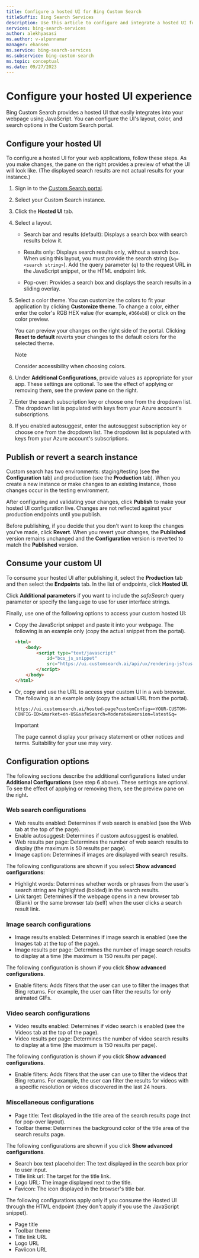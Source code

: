 ```yaml
---
title: Configure a hosted UI for Bing Custom Search
titleSuffix: Bing Search Services
description: Use this article to configure and integrate a hosted UI for Bing Custom Search.
services: bing-search-services
author: alekhyasasi
ms.author: v-alpunnamar
manager: ehansen
ms.service: bing-search-services
ms.subservice: bing-custom-search
ms.topic: conceptual
ms.date: 09/27/2023
---
```


# Configure your hosted UI experience

Bing Custom Search provides a hosted UI that easily integrates into your webpage using JavaScript. You can configure the UI's layout, color, and search options in the Custom Search portal.

## Configure your hosted UI

To configure a hosted UI for your web applications, follow these steps. As you make changes, the pane on the right provides a preview of what the UI will look like. (The displayed search results are not actual results for your instance.)

1. Sign in to the [Custom Search portal](https://customsearch.ai).  
  
2. Select your Custom Search instance.

3. Click the **Hosted UI** tab.  
  
4. Select a layout.

    - Search bar and results (default): Displays a search box with search results below it.  

    - Results only: Displays search results only, without a search box. When using this layout, you must provide the search string (`&q=<search string>`). Add the query parameter (*q*) to the request URL in the JavaScript snippet, or the HTML endpoint link.  

    - Pop-over: Provides a search box and displays the search results in a sliding overlay.

5. Select a color theme. You can customize the colors to fit your application by clicking **Customize theme**. To change a color, either enter the color's RGB HEX value (for example, `#366eb8`) or click on the color preview.

   You can preview your changes on the right side of the portal. Clicking **Reset to default** reverts your changes to the default colors for the selected theme.

   > [!NOTE]
   > Consider accessibility when choosing colors.

6. Under **Additional Configurations**, provide values as appropriate for your app. These settings are optional. To see the effect of applying or removing them, see the preview pane on the right.  

7. Enter the search subscription key or choose one from the dropdown list. The dropdown list is populated with keys from your Azure account's subscriptions.

8. If you enabled autosuggest, enter the autosuggest subscription key or choose one from the dropdown list. The dropdown list is populated with keys from your Azure account's subscriptions.

## Publish or revert a search instance

Custom search has two environments: staging/testing (see the **Configuration** tab) and production (see the **Production** tab). When you create a new instance or make changes to an existing instance, those changes occur in the testing environment.

After configuring and validating your changes, click **Publish** to make your hosted UI configuration live. Changes are not reflected against your production endpoints until you publish.

Before publishing, if you decide that you don't want to keep the changes you've made, click **Revert**. When you revert your changes, the **Published** version remains unchanged and the **Configuration** version is reverted to match the **Published** version.

## Consume your custom UI

To consume your hosted UI after publishing it, select the **Production** tab and then select the **Endpoints** tab. In the list of endpoints, click **Hosted UI**.

Click **Additional parameters** if you want to include the *safeSearch* query parameter or specify the language to use for user interface strings.

Finally, use one of the following options to access your custom hosted UI:

- Copy the JavaScript snippet and paste it into your webpage. The following is an example only (copy the actual snippet from the portal).
  
  ```html
  <html>
      <body>
          <script type="text/javascript" 
              id="bcs_js_snippet"
              src="https://ui.customsearch.ai/api/ux/rendering-js?customConfig=<YOUR-CUSTOM-CONFIG-ID>&market=en-US&safeSearch=Moderate&version=latest&q=">
          </script>
      </body>    
  </html>
  ```

- Or, copy and use the URL to access your custom UI in a web browser. The following is an example only (copy the actual URL from the portal).  
  
  `https://ui.customsearch.ai/hosted-page?customConfig=<YOUR-CUSTOM-CONFIG-ID>&market=en-US&safeSearch=Moderate&version=latest&q=`  
  
  > [!IMPORTANT]
  > The page cannot display your privacy statement or other notices and terms. Suitability for your use may vary.  

## Configuration options

The following sections describe the additional configurations listed under **Additional Configurations** (see step 6 above). These settings are optional. To see the effect of applying or removing them, see the preview pane on the right.

### Web search configurations

- Web results enabled: Determines if web search is enabled (see the Web tab at the top of the page).
- Enable autosuggest: Determines if custom autosuggest is enabled.
- Web results per page: Determines the number of web search results to display (the maximum is 50 results per page).
- Image caption: Determines if images are displayed with search results.

The following configurations are shown if you select **Show advanced configurations**:

- Highlight words: Determines whether words or phrases from the user's search string are highlighted (bolded) in the search results.
- Link target: Determines if the webpage opens in a new browser tab (Blank) or the same browser tab (self) when the user clicks a search result link.

### Image search configurations

- Image results enabled: Determines if image search is enabled (see the Images tab at the top of the page).
- Image results per page: Determines the number of image search results to display at a time (the maximum is 150 results per page).

The following configuration is shown if you click **Show advanced configurations**.  
  
- Enable filters: Adds filters that the user can use to filter the images that Bing returns. For example, the user can filter the results for only animated GIFs.

### Video search configurations

- Video results enabled: Determines if video search is enabled (see the Videos tab at the top of the page).
- Video results per page: Determines the number of video search results to display at a time (the maximum is 150 results per page).

The following configuration is shown if you click **Show advanced configurations**.  
  
- Enable filters: Adds filters that the user can use to filter the videos that Bing returns. For example, the user can filter the results for videos with a specific resolution or videos discovered in the last 24 hours.

### Miscellaneous configurations

- Page title: Text displayed in the title area of the search results page (not for pop-over layout).
- Toolbar theme: Determines the background color of the title area of the search results page.

The following configurations are shown if you click **Show advanced configurations**.  

- Search box text placeholder: The text displayed in the search box prior to user input.
- Title link url: The target for the title link.
- Logo URL: The image displayed next to the title.
- Favicon: The icon displayed in the browser's title bar.

The following configurations apply only if you consume the Hosted UI through the HTML endpoint (they don't apply if you use the JavaScript snippet).

- Page title
- Toolbar theme
- Title link URL
- Logo URL
- Faviicon URL  
